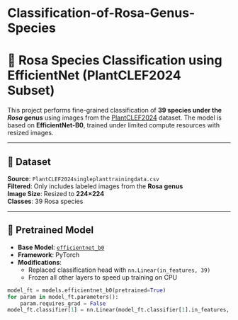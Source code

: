 # Classification-of-Rosa-Genus-Species

# 🌿 Rosa Species Classification using EfficientNet (PlantCLEF2024 Subset)

This project performs fine-grained classification of **39 species under the _Rosa_ genus** using images from the [PlantCLEF2024](https://www.kaggle.com/competitions/plantclef-2025) dataset. The model is based on **EfficientNet-B0**, trained under limited compute resources with resized images.

---

## 📁 Dataset

**Source**: `PlantCLEF2024singleplanttrainingdata.csv`  
**Filtered**: Only includes labeled images from the **Rosa genus**  
**Image Size**: Resized to **224×224**  
**Classes**: 39 Rosa species


---

## 🧠 Pretrained Model

- **Base Model**: [`efficientnet_b0`](https://pytorch.org/vision/stable/models/generated/torchvision.models.efficientnet_b0.html)
- **Framework**: PyTorch
- **Modifications**:
  - Replaced classification head with `nn.Linear(in_features, 39)`
  - Frozen all other layers to speed up training on CPU

```python
model_ft = models.efficientnet_b0(pretrained=True)
for param in model_ft.parameters():
    param.requires_grad = False
model_ft.classifier[1] = nn.Linear(model_ft.classifier[1].in_features, 39)
